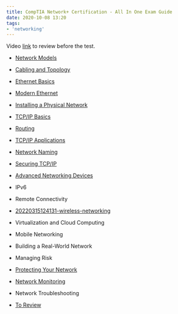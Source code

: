 ```yaml
---
title: CompTIA Network+ Certification - All In One Exam Guide
date: 2020-10-08 13:20
tags:
- 'networking'
---
```


Video [link](https://www.youtube.com/watch?v=vrh0epPAC5w) to review before the test.

* [Network Models](20201008132941-network-models.md)
* [Cabling and Topology](20201012122930-cabling-and-topology.md)
* [Ethernet Basics](20201013135902-ethernet-basics.md)
* [Modern Ethernet](20201017150801-modern-ethernet.md)
* [Installing a Physical Network](20201018142900-installing-a-physical-network.md)
* [TCP/IP Basics](20201020131953-tcp-ip-basics.md)
* [Routing](20201105130848-routing.md)
* [TCP/IP Applications](20201107162830-tcp-ip-applications.md)
* [Network Naming](20201112152446-network-naming.md)
* [Securing TCP/IP](20210203063112-securing-tcp-ip.md)
* [Advanced Networking Devices](20210206094202-advanced-networking-devices.md)
* IPv6
* Remote Connectivity
* [20220315124131-wireless-networking](20220315124131-wireless-networking.md)
* Virtualization and Cloud Computing
* Mobile Networking
* Building a Real-World Network
* Managing Risk
* [Protecting Your Network](20210718100130-protecting-your-network.md)
* [Network Monitoring](20210722095108-network-monitoring.md)
* Network Troubleshooting

* [To Review](20210511112115-to-review.md)
